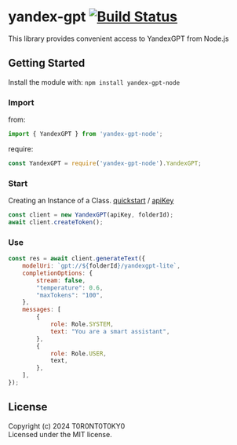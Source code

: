# yandex-gpt [![Build Status](https://secure.travis-ci.org//yandex-gpt-node.png?branch=master)](http://travis-ci.org//yandex-gpt-node)

This library provides convenient access to YandexGPT from Node.js

## Getting Started
Install the module with: `npm install yandex-gpt-node`

### Import

from:
```javascript
import { YandexGPT } from 'yandex-gpt-node';
```

require:
```javascript
const YandexGPT = require('yandex-gpt-node').YandexGPT;
```

### Start

Creating an Instance of a Class.
[quickstart](https://cloud.yandex.ru/ru/docs/yandexgpt/quickstart)
/ 
[apiKey](https://cloud.yandex.ru/ru/docs/iam/operations/api-key/create)

```javascript
const client = new YandexGPT(apiKey, folderId);
await client.createToken();
```

### Use


```javascript
const res = await client.generateText({
	modelUri: `gpt://${folderId}/yandexgpt-lite`,
	completionOptions: {
		stream: false,
		"temperature": 0.6,
		"maxTokens": "100",
	},
	messages: [
		{
			role: Role.SYSTEM,
			text: "You are a smart assistant",
		},
		{
			role: Role.USER,
			text,
		},
	],
});
```

## License
Copyright (c) 2024 T0R0NT0T0KY0  
Licensed under the MIT license.

